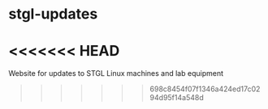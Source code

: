 # stgl-updates
<<<<<<< HEAD
=======
Website for updates to STGL Linux machines and lab equipment
>>>>>>> 698c8454f07f1346a424ed17c0294d95f14a548d

